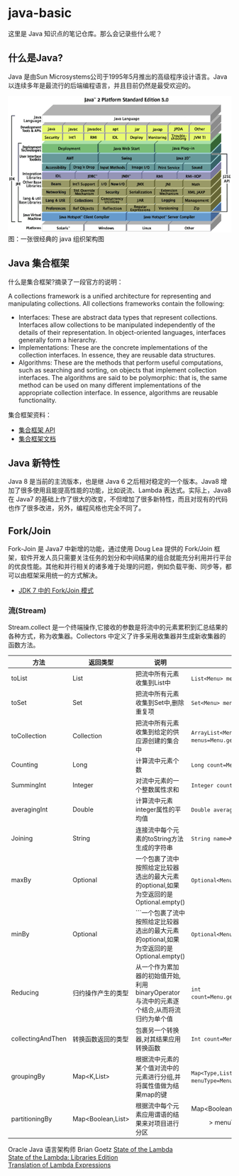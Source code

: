# java-basic
这里是 Java 知识点的笔记仓库。那么会记录些什么呢？

## 什么是Java?
Java 是由Sun Microsystems公司于1995年5月推出的高级程序设计语言。Java 以连续多年是最流行的后端编程语言，并且目前仍然是最受欢迎的。

![j2se5](./images/j2se5.gif)   
图：一张很经典的 java 组织架构图

## Java 集合框架

什么是集合框架?摘录了一段官方的说明：

A collections framework is a unified architecture for representing and manipulating collections. All collections frameworks contain the following:

* Interfaces: These are abstract data types that represent collections. Interfaces allow collections to be manipulated independently of the details of their representation. In object-oriented languages, interfaces generally form a hierarchy.
* Implementations: These are the concrete implementations of the collection interfaces. In essence, they are reusable data structures.
* Algorithms: These are the methods that perform useful computations, such as searching and sorting, on objects that implement collection interfaces. The algorithms are said to be polymorphic: that is, the same method can be used on many different implementations of the appropriate collection interface. In essence, algorithms are reusable functionality.

集合框架资料： 
* [集合框架 API](https://docs.oracle.com/javase/8/docs/technotes/guides/collections/index.html)    
* [集合框架文档](https://docs.oracle.com/javase/tutorial/collections/intro/index.html)    

## Java 新特性
Java 8 是当前的主流版本，也是继 Java 6 之后相对稳定的一个版本。Java8 增加了很多使用且能提高性能的功能，比如说流、Lambda 表达式。实际上，Java8 在 Java7 的基础上作了很大的改变，不但增加了很多新特性，而且对现有的代码也作了很多改进，另外，编程风格也完全不同了。

## Fork/Join
Fork-Join 是 Java7 中新增的功能，通过使用 Doug Lea 提供的 Fork/Join 框架，软件开发人员只需要关注任务的划分和中间结果的组合就能充分利用并行平台的优良性能。其他和并行相关的诸多难于处理的问题，例如负载平衡、同步等，都可以由框架采用统一的方式解决。
* [JDK 7 中的 Fork/Join 模式](https://www.ibm.com/developerworks/cn/java/j-lo-forkjoin/)   

### 流(Stream)
Stream.collect 是一个终端操作,它接收的参数是将流中的元素累积到汇总结果的各种方式，称为收集器。Collectors 中定义了许多采用收集器并生成新收集器的函数方法。

|方法|返回类型|说明|示例|
|-------|----|---------|----------------|
|toList|List<T>|把流中所有元素收集到List中|```List<Menu> menus=Menu.getMenus.stream().collect(Collectors.toList())```|
|toSet|Set<T>|把流中所有元素收集到Set中,删除重复项|```Set<Menu> menus=Menu.getMenus.stream().collect(Collectors.toSet())```|
|toCollection|Collection<T>|把流中所有元素收集到给定的供应源创建的集合中|```ArrayList<Menu> menus=Menu.getMenus.stream().collect(Collectors.toCollection(ArrayList::new))```|
|Counting|Long|计算流中元素个数|```Long count=Menu.getMenus.stream().collect(counting)```|
|SummingInt|Integer|对流中元素的一个整数属性求和|```Integer count=Menu.getMenus.stream().collect(summingInt(Menu::getCalories))```|
|averagingInt|Double|计算流中元素integer属性的平均值|```Double averaging=Menu.getMenus.stream().collect(averagingInt(Menu::getCalories))```|
|Joining|String|连接流中每个元素的toString方法生成的字符串|```String name=Menu.getMenus.stream().map(Menu::getName).collect(joining(“, ”))```|
|maxBy|Optional<T>|一个包裹了流中按照给定比较器选出的最大元素的optional,如果为空返回的是Optional.empty()|```Optional<Menu> fattest=Menu.getMenus.stream().collect(maxBy(Menu::getCalories))```|
|minBy|Optional<T>|```一个包裹了流中按照给定比较器选出的最大元素的optional,如果为空返回的是Optional.empty()|```Optional<Menu> lessest=Menu.getMenus.stream().collect(minBy(Menu::getCalories))```|
|Reducing|归约操作产生的类型|从一个作为累加器的初始值开始,利用binaryOperator与流中的元素逐个结合,从而将流归约为单个值|```int count=Menu.getMenus.stream().collect(reducing(0,Menu::getCalories,Integer::sum))```|
|collectingAndThen|转换函数返回的类型|包裹另一个转换器,对其结果应用转换函数|```Int count=Menu.getMenus.stream().collect(collectingAndThen(toList(),List::size))```|
|groupingBy|Map<K,List<T>>|根据流中元素的某个值对流中的元素进行分组,并将属性值做为结果map的键|```Map<Type,List<Menu>> menuType=Menu.getMenus.stream().collect(groupingby(Menu::getType))```|
|partitioningBy|Map<Boolean,List<T>>|根据流中每个元素应用谓语的结果来对项目进行分区|Map<Boolean,List<Menu>> menuType=Menu.getMenus.stream().collect(partitioningBy(Menu::isType))```|
  
  Oracle Java 语言架构师 Brian Goetz
[State of the Lambda](http://cr.openjdk.java.net/~briangoetz/lambda/lambda-state-final.html)       
[State of the Lambda: Libraries Edition](http://cr.openjdk.java.net/~briangoetz/lambda/lambda-libraries-final.html)      
[Translation of Lambda Expressions](http://cr.openjdk.java.net/~briangoetz/lambda/lambda-translation.html)     
